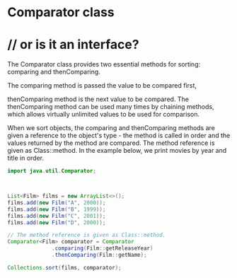 # Comparator class
# // or is it an interface?

The Comparator class provides two essential methods for sorting:
comparing and thenComparing.

The comparing method is passed the value to be compared first,

thenComparing method is the next value to be compared. The thenComparing method can be used many times by chaining methods, which allows virtually unlimited values ​​to be used for comparison.

When we sort objects, the comparing and thenComparing methods are given a reference to the object's type - the method is called in order and the values ​​returned by the method are compared. The method reference is given as Class::method. In the example below, we print movies by year and title in order.

```java
import java.util.Comparator;



List<Film> films = new ArrayList<>();
films.add(new Film("A", 2000));
films.add(new Film("B", 1999));
films.add(new Film("C", 2001));
films.add(new Film("D", 2000));

// The method reference is given as Class::method.
Comparator<Film> comparator = Comparator
              .comparing(Film::getReleaseYear)
              .thenComparing(Film::getName);

Collections.sort(films, comparator);
```
